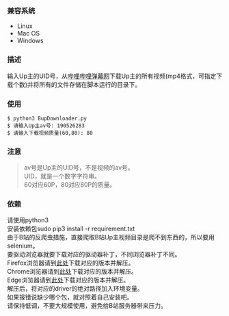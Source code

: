 ### 兼容系统 
- Linux
- Mac OS
- Windows

### 描述 
输入Up主的UID号，从[哔哩哔哩弹幕网](https://www.bilibili.com/)下载Up主的所有视频(mp4格式，可指定下载个数)并将所有的文件存储在脚本运行的目录下。

### 使用 
	$ python3 BupDownloader.py
	$ 请输入Up主av号: 190526283 
	$ 请输入下载视频质量(60,80): 80

### 注意 
> av号是Up主的UID号，不是视频的av号。  
> UID，就是一个数字字符串。  
> 60对应60P，80对应80P的质量。  


### 依赖 
请使用python3  
安装依赖包sudo pip3 install -r requirement.txt  
由于B站的反爬虫措施，直接爬取B站Up主视频目录是爬不到东西的，所以要用selenium。  
要驱动浏览器就要下载对应的驱动器补丁，不同浏览器补丁不同。  
Firefox浏览器请到<a href="https://github.com/mozilla/geckodriver/releases/tag/v0.24.0">此处</a>下载对应的版本并解压。  
Chrome浏览器请到<a href="https://sites.google.com/a/chromium.org/chromedriver/">此处</a>下载对应的版本并解压。  
Edge浏览器请到<a href="https://developer.microsoft.com/en-us/microsoft-edge/tools/webdriver/">此处</a>下载对应的版本并解压。  
解压后，将对应的driver的绝对路径加入环境变量。  
如果报错说缺少哪个包，就对照着自己安装吧。  
请保持低调，不要大规模使用，避免给B站服务器带来压力。  
